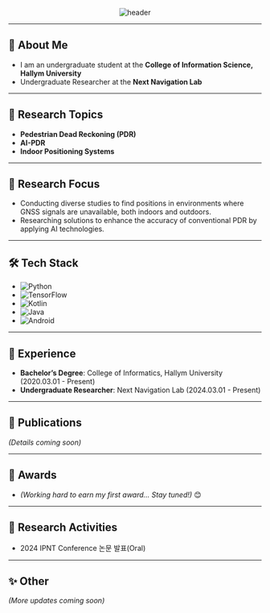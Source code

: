 <div align="center">

![header](https://capsule-render.vercel.app/api?type=waving&color=auto&height=300&section=header&text=Welcome!😎&desc=Boseong%20Kim's%20Github&fontSize=90&descSize=30&fontColor=ffffff&fontAlignY=30&descAlignY=60)


</div>

---

## 👋 About Me
- I am an undergraduate student at the **College of Information Science, Hallym University**
- Undergraduate Researcher at the **Next Navigation Lab**

---

## 🔬 Research Topics
- **Pedestrian Dead Reckoning (PDR)**  
- **AI-PDR**  
- **Indoor Positioning Systems**

---

## 📌 Research Focus
- Conducting diverse studies to find positions in environments where GNSS signals are unavailable, both indoors and outdoors.
- Researching solutions to enhance the accuracy of conventional PDR by applying AI technologies.

---

## 🛠️ Tech Stack
- ![Python](https://img.shields.io/badge/python-3670A0?style=for-the-badge&logo=python&logoColor=ffdd54)
- ![TensorFlow](https://img.shields.io/badge/TensorFlow-%23FF6F00.svg?style=for-the-badge&logo=TensorFlow&logoColor=white)
- ![Kotlin](https://img.shields.io/badge/kotlin-%237F52FF.svg?style=for-the-badge&logo=kotlin&logoColor=white)
- ![Java](https://img.shields.io/badge/java-%23ED8B00.svg?style=for-the-badge&logo=openjdk&logoColor=white)
- ![Android](https://img.shields.io/badge/Android-3DDC84?style=for-the-badge&logo=android&logoColor=white)

---

## 💼 Experience
- **Bachelor’s Degree**: College of Informatics, Hallym University (2020.03.01 - Present)  
- **Undergraduate Researcher**: Next Navigation Lab (2024.03.01 - Present)  

---

## 📜 Publications
*(Details coming soon)*  

---

## 🏅 Awards
- *(Working hard to earn my first award... Stay tuned!)* 😊

---

## 🚀 Research Activities
- 2024 IPNT Conference 논문 발표(Oral)

---

## ✨ Other

*(More updates coming soon)*  
